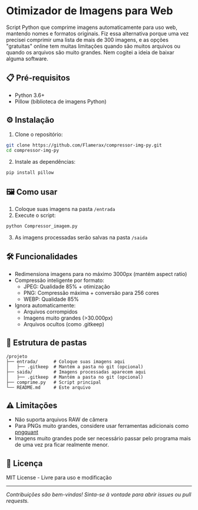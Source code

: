 # Otimizador de Imagens para Web

Script Python que comprime imagens automaticamente para uso web, mantendo nomes e formatos originais.
Fiz essa alternativa porque uma vez precisei comprimir uma lista de mais de 300 imagens, e as opções "gratuitas" online tem muitas limitações quando são muitos arquivos ou quando os arquivos são muito grandes. Nem cogitei a ideia de baixar alguma software.

## 📋 Pré-requisitos

- Python 3.6+
- Pillow (biblioteca de imagens Python)

## ⚙️ Instalação

1. Clone o repositório:
```bash
git clone https://github.com/Flamerax/compressor-img-py.git
cd compressor-img-py
```

2. Instale as dependências:
```bash
pip install pillow
```

## 🖼️ Como usar

1. Coloque suas imagens na pasta `/entrada`
2. Execute o script:
```bash
python Compressor_imagem.py
```
3. As imagens processadas serão salvas na pasta `/saida`

## 🛠️ Funcionalidades

- Redimensiona imagens para no máximo 3000px (mantém aspect ratio)
- Compressão inteligente por formato:
  - JPEG: Qualidade 85% + otimização
  - PNG: Compressão máxima + conversão para 256 cores
  - WEBP: Qualidade 85%
- Ignora automaticamente:
  - Arquivos corrompidos
  - Imagens muito grandes (>30.000px)
  - Arquivos ocultos (como .gitkeep)

## 📂 Estrutura de pastas
```
/projeto
├── entrada/      # Coloque suas imagens aqui
│   ├── .gitkeep  # Mantém a pasta no git (opcional)
├── saida/        # Imagens processadas aparecem aqui
│   ├── .gitkeep  # Mantém a pasta no git (opcional)
├── comprime.py   # Script principal
└── README.md     # Este arquivo
```

## ⚠️ Limitações

- Não suporta arquivos RAW de câmera
- Para PNGs muito grandes, considere usar ferramentas adicionais como [pngquant](https://pngquant.org/)
- Imagens muito grandes pode ser necessário passar pelo programa mais de uma vez pra ficar realmente menor.

## 📄 Licença

MIT License - Livre para uso e modificação

---

*Contribuições são bem-vindas! Sinta-se à vontade para abrir issues ou pull requests.*

